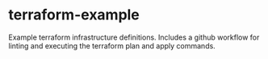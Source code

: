 # terraform-example
Example terraform infrastructure definitions. Includes a github workflow for linting and executing the terraform plan and apply commands.
